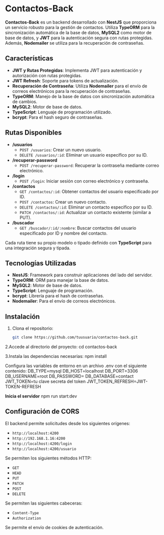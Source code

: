 # Contactos-Back

**Contactos-Back** es un backend desarrollado con **NestJS** que proporciona un servicio robusto para la gestión de contactos. Utiliza **TypeORM** para la sincronización automática de la base de datos, **MySQL2** como motor de base de datos, y **JWT** para la autenticación segura con rutas protegidas. Además, **Nodemailer** se utiliza para la recuperación de contraseñas.

## Características

- **JWT y Rutas Protegidas**: Implementa JWT para autenticación y autorización con rutas protegidas.
- **JWT Refresh**: Soporte para tokens de actualización.
- **Recuperación de Contraseña**: Utiliza **Nodemailer** para el envío de correos electrónicos para la recuperación de contraseñas.
- **TypeORM**: Manejo de la base de datos con sincronización automática de cambios.
- **MySQL2**: Motor de base de datos.
- **TypeScript**: Lenguaje de programación utilizado.
- **bcrypt**: Para el hash seguro de contraseñas.

## Rutas Disponibles

- **/usuarios**
  - `POST /usuarios`: Crear un nuevo usuario.
  - `DELETE /usuarios/:id`: Eliminar un usuario específico por su ID.
- **/recuperar-password**
  - `POST /recuperar-password`: Recuperar la contraseña mediante correo electrónico.
- **/login**
  - `POST /login`: Iniciar sesión con correo electrónico y contraseña.
- **/contactos**
  - `GET /contactos/:id`: Obtener contactos del usuario especificado por ID.
  - `POST /contactos`: Crear un nuevo contacto.
  - `DELETE /contactos/:id`: Eliminar un contacto específico por su ID.
  - `PATCH /contactos/:id`: Actualizar un contacto existente (similar a PUT).
- **/buscador**
  - `GET /buscador/:id/:nombre`: Buscar contactos del usuario especificado por ID y nombre del contacto.

Cada ruta tiene su propio modelo o tipado definido con **TypeScript** para una integración segura y tipada.

## Tecnologías Utilizadas

- **NestJS**: Framework para construir aplicaciones del lado del servidor.
- **TypeORM**: ORM para manejar la base de datos.
- **MySQL2**: Motor de base de datos.
- **TypeScript**: Lenguaje de programación.
- **bcrypt**: Librería para el hash de contraseñas.
- **Nodemailer**: Para el envío de correos electrónicos.

## Instalación

1. Clona el repositorio:

   ```bash
   git clone https://github.com/tuusuario/contactos-back.git
   
2.Accede al directorio del proyecto: cd contactos-back

3.Instala las dependencias necesarias: npm install

Configura las variables de entorno en un archivo .env con el siguiente contenido:
DB_TYPE=mysql
DB_HOST=localhost
DB_PORT=3306
DB_USERNAME=root
DB_PASSWORD=
DB_DATABASE=contact
JWT_TOKEN=tu clave secreta del token
JWT_TOKEN_REFRESH=JWT-TOKEN-REFRESH

**Inicia el servidor**
npm run start:dev

## Configuración de CORS

El backend permite solicitudes desde los siguientes orígenes:

- `http://localhost:4200`
- `http://192.168.1.16:4200`
- `http://localhost:4200/login`
- `http://localhost:4200/usuario`

Se permiten los siguientes métodos HTTP:

- `GET`
- `HEAD`
- `PUT`
- `PATCH`
- `POST`
- `DELETE`

Se permiten las siguientes cabeceras:

- `Content-Type`
- `Authorization`

Se permite el envío de cookies de autenticación.



